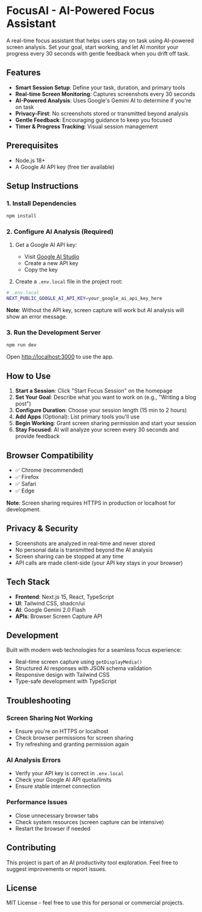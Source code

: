 # FocusAI - AI-Powered Focus Assistant

A real-time focus assistant that helps users stay on task using AI-powered screen analysis. Set your goal, start working, and let AI monitor your progress every 30 seconds with gentle feedback when you drift off task.

## Features

- **Smart Session Setup**: Define your task, duration, and primary tools
- **Real-time Screen Monitoring**: Captures screenshots every 30 seconds
- **AI-Powered Analysis**: Uses Google's Gemini AI to determine if you're on task
- **Privacy-First**: No screenshots stored or transmitted beyond analysis
- **Gentle Feedback**: Encouraging guidance to keep you focused
- **Timer & Progress Tracking**: Visual session management

## Prerequisites

- Node.js 18+ 
- A Google AI API key (free tier available)

## Setup Instructions

### 1. Install Dependencies

```bash
npm install
```

### 2. Configure AI Analysis (Required)

1. Get a Google AI API key:
   - Visit [Google AI Studio](https://aistudio.google.com/app/apikey)
   - Create a new API key
   - Copy the key

2. Create a `.env.local` file in the project root:

```bash
# .env.local
NEXT_PUBLIC_GOOGLE_AI_API_KEY=your_google_ai_api_key_here
```

**Note**: Without the API key, screen capture will work but AI analysis will show an error message.

### 3. Run the Development Server

```bash
npm run dev
```

Open [http://localhost:3000](http://localhost:3000) to use the app.

## How to Use

1. **Start a Session**: Click "Start Focus Session" on the homepage
2. **Set Your Goal**: Describe what you want to work on (e.g., "Writing a blog post")
3. **Configure Duration**: Choose your session length (15 min to 2 hours)
4. **Add Apps** (Optional): List primary tools you'll use
5. **Begin Working**: Grant screen sharing permission and start your session
6. **Stay Focused**: AI will analyze your screen every 30 seconds and provide feedback

## Browser Compatibility

- ✅ Chrome (recommended)
- ✅ Firefox
- ✅ Safari
- ✅ Edge

**Note**: Screen sharing requires HTTPS in production or localhost for development.

## Privacy & Security

- Screenshots are analyzed in real-time and never stored
- No personal data is transmitted beyond the AI analysis
- Screen sharing can be stopped at any time
- API calls are made client-side (your API key stays in your browser)

## Tech Stack

- **Frontend**: Next.js 15, React, TypeScript
- **UI**: Tailwind CSS, shadcn/ui
- **AI**: Google Gemini 2.0 Flash
- **APIs**: Browser Screen Capture API

## Development

Built with modern web technologies for a seamless focus experience:

- Real-time screen capture using `getDisplayMedia()`
- Structured AI responses with JSON schema validation  
- Responsive design with Tailwind CSS
- Type-safe development with TypeScript

## Troubleshooting

### Screen Sharing Not Working
- Ensure you're on HTTPS or localhost
- Check browser permissions for screen sharing
- Try refreshing and granting permission again

### AI Analysis Errors
- Verify your API key is correct in `.env.local`
- Check your Google AI API quota/limits
- Ensure stable internet connection

### Performance Issues
- Close unnecessary browser tabs
- Check system resources (screen capture can be intensive)
- Restart the browser if needed

## Contributing

This project is part of an AI productivity tool exploration. Feel free to suggest improvements or report issues.

## License

MIT License - feel free to use this for personal or commercial projects.
